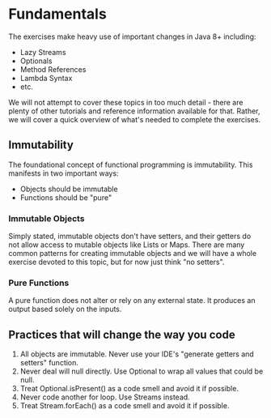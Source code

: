 # Fundamentals

The exercises make heavy use of important changes in Java 8+ including:

- Lazy Streams
- Optionals
- Method References
- Lambda Syntax
- etc.

We will not attempt to cover these topics in too much detail - there are plenty of other tutorials and reference information available for that.  Rather, we will cover a quick overview of what's needed to complete the exercises.

## Immutability

The foundational concept of functional programming is immutability.  This manifests in two important ways:

- Objects should be immutable
- Functions should be "pure"

### Immutable Objects

Simply stated, immutable objects don't have setters, and their getters do not allow access to mutable objects like Lists or Maps. There are many common patterns for creating immutable objects and we will have a whole exercise devoted to this topic, but for now just think "no setters".

### Pure Functions

A pure function does not alter or rely on any external state.  It produces an output based solely on the inputs.

## Practices that will change the way you code

1. All objects are immutable.  Never use your IDE's "generate getters and setters" function.
2. Never deal will null directly.  Use Optional to wrap all values that could be null.
3. Treat Optional.isPresent() as a code smell and avoid it if possible.
4. Never code another for loop.  Use Streams instead.
5. Treat Stream.forEach() as a code smell and avoid it if possible.